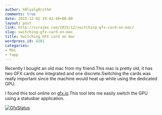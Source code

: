 ```yaml
---
author: h0lyalg0rithm
comments: true
date: 2015-12-02 19:42:49+00:00
layout: post
link: http://surajms.com/2015/12/switching-gfx-card-on-mac/
slug: switching-gfx-card-on-mac
title: Switching GFX card on mac
wordpress_id: 4201
categories:
- Mac
- Yapp
---
```


Recently I bought an old mac from my friend.This mac is pretty old, it has two GFX cards one integrated and one discrete.Switching the cards was really important since the machine would heat up while using the dedicated GPU.

I found this tool online on [gfx.io](https://gfx.io/).This tool lets me easily switch the GPU using a statusbar application.

[![GfxStatus](http://surajms.com/wp-content/uploads/2015/12/Screen-Shot-2015-12-02-at-11.40.13-PM.png)](http://surajms.com/wp-content/uploads/2015/12/Screen-Shot-2015-12-02-at-11.40.13-PM.png)


